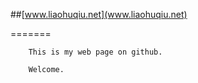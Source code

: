##[www.liaohuqiu.net](www.liaohuqiu.net)

=======


        This is my web page on github. 
        
        Welcome.

